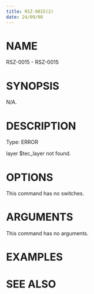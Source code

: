 ```yaml
---
title: RSZ-0015(2)
date: 24/09/08
---
```


# NAME

RSZ-0015 - RSZ-0015

# SYNOPSIS

N/A.

# DESCRIPTION

Type: ERROR

layer $tec_layer not found.

# OPTIONS

This command has no switches.

# ARGUMENTS

This command has no arguments.

# EXAMPLES

# SEE ALSO
